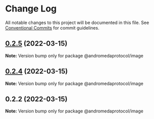 # Change Log

All notable changes to this project will be documented in this file.
See [Conventional Commits](https://conventionalcommits.org) for commit guidelines.

## [0.2.5](https://github.com/andromedaprotocol/design-system/compare/@andromedaprotocol/image@0.2.4...@andromedaprotocol/image@0.2.5) (2022-03-15)

**Note:** Version bump only for package @andromedaprotocol/image





## [0.2.4](https://github.com/andromedaprotocol/design-system/compare/@andromedaprotocol/image@0.2.2...@andromedaprotocol/image@0.2.4) (2022-03-15)

**Note:** Version bump only for package @andromedaprotocol/image





## 0.2.2 (2022-03-15)

**Note:** Version bump only for package @andromedaprotocol/image
